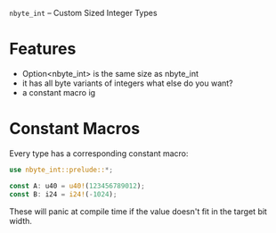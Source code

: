 `nbyte_int` – Custom Sized Integer Types


# Features
* Option<nbyte_int> is the same size as nbyte_int
* it has all byte variants of integers what else do you want?
* a constant macro ig


# Constant Macros
Every type has a corresponding constant macro:

```rust
use nbyte_int::prelude::*;

const A: u40 = u40!(123456789012);
const B: i24 = i24!(-1024);
```

These will panic at compile time if the value doesn't fit in the target bit width.